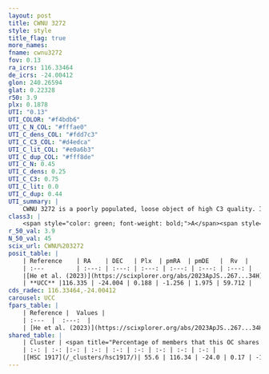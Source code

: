 ```yaml
---
layout: post
title: CWNU 3272
style: style
title_flag: true
more_names: 
fname: cwnu3272
fov: 0.13
ra_icrs: 116.33464
de_icrs: -24.00412
glon: 240.26594
glat: 0.22328
r50: 3.9
plx: 0.1878
UTI: "0.13"
UTI_COLOR: "#f4bdb6"
UTI_C_N_COL: "#fffae0"
UTI_C_dens_COL: "#fdd7c3"
UTI_C_C3_COL: "#d4edca"
UTI_C_lit_COL: "#e0a6b3"
UTI_C_dup_COL: "#fff8de"
UTI_C_N: 0.45
UTI_C_dens: 0.25
UTI_C_C3: 0.75
UTI_C_lit: 0.0
UTI_C_dup: 0.44
UTI_summary: |
    CWNU 3272 is a poorly populated, loose object of high C3 quality. It was recently reported in the literature.<br><br><span style="color: #99180f; font-weight: bold;">Warning: </span>This is possibly a duplicated object, which shares a significant percentage of members with at least one previously reported entry.
class3: |
    <span style="color: green; font-weight: bold;">A</span><span style="color: #FFC300; font-weight: bold;">B</span>
r_50_val: 3.9
N_50_val: 45
scix_url: CWNU%203272
posit_table: |
    | Reference    | RA    | DEC   | Plx  | pmRA  | pmDE   |  Rv  |
    | :---         | :---: | :---: | :---: | :---: | :---: | :---: |
    |[He et al. (2023)](https://scixplorer.org/abs/2023ApJS..267...34H) | 116.354 | -24.001 | 0.191 | -1.269 | 1.95 | -- |
    | **UCC** |116.335 | -24.004 | 0.188 | -1.256 | 1.975 | 59.712 | 
cds_radec: 116.33464,-24.00412
carousel: UCC
fpars_table: |
    | Reference |  Values |
    | :---  |  :---:  |
    | [He et al. (2023)](https://scixplorer.org/abs/2023ApJS..267...34H) | `A0=1.75, m-M=13.55, logA=7.4` |
shared_table: |
    | Cluster | <span title="Percentage of members that this OC shares with the ones listed">%</span>   | RA   | DEC   | Plx   | pmRA  | pmDE  | Rv | UTI |
    | :-: | :-: |:-: | :-: | :-: | :-: | :-: | :-: | :-: |
    |[HSC 1917](/_clusters/hsc1917/)| 55.6 | 116.34 | -24.0 | 0.17 | -1.26 | 1.97 | -- |0.36 |
---
```

